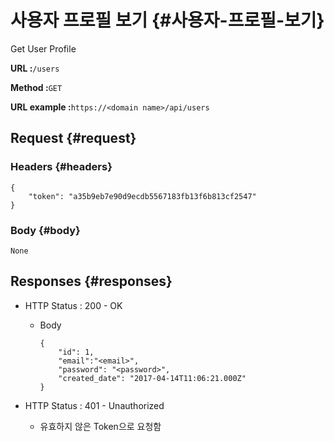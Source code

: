# 사용자 프로필 보기 {#사용자-프로필-보기}

Get User Profile

**URL :**`/users`

**Method :**`GET`

**URL example :**`https://<domain name>/api/users`

## Request {#request}

### Headers {#headers}

```
{
    "token": "a35b9eb7e90d9ecdb5567183fb13f6b813cf2547"
}
```

### Body {#body}

`None`

## Responses {#responses}

* HTTP Status : 200 - OK

  * Body

    ```
    {
        "id": 1,
        "email":"<email>",
        "password": "<password>",
        "created_date": "2017-04-14T11:06:21.000Z"
    }
    ```

* HTTP Status : 401 - Unauthorized

  * 유효하지 않은 Token으로 요청함



